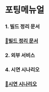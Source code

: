 # 포팅메뉴얼

### 1. 빌드 정리 문서
### [🔗빌드 정리 문서](https://park-001.notion.site/737f4fe1c6d8486c8fce48973ce438b3?pvs=4)

### 2. 외부 서비스

### 4. 시연 시나리오
### [🔗시연 시나리오](https://park-001.notion.site/e1074460adc448bd9384c255f0049dfc?pvs=4)
